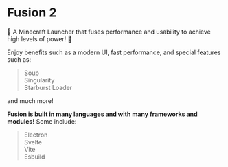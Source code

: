 # Fusion 2

🚀 A Minecraft Launcher that fuses performance and usability to achieve high levels of power! 🚀

Enjoy benefits such as a modern UI, fast performance, and special features such as:
> Soup\
> Singularity\
> Starburst Loader

and much more!

**Fusion is built in many languages and with many frameworks and modules!** Some include:
> Electron\
Svelte\
Vite\
Esbuild
